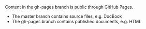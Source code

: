 Content in the gh-pages branch is public through GitHub Pages.
 * The master branch contains source files, e.g. DocBook
 * The gh-pages branch contains published documents, e.g. HTML
